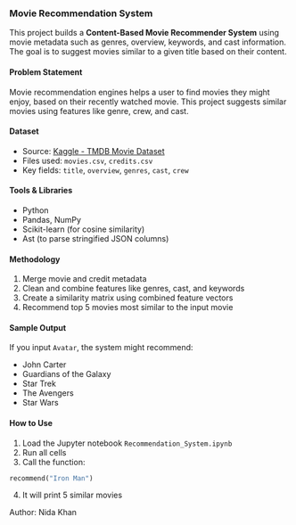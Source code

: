 
### Movie Recommendation System

This project builds a **Content-Based Movie Recommender System** using movie metadata such as genres, overview, keywords, and cast information. The goal is to suggest movies similar to a given title based on their content.

#### Problem Statement

Movie recommendation engines helps a user to find movies they might enjoy, based on their recently watched movie. This project suggests similar movies using features like genre, crew, and cast.

####  Dataset

- Source: [Kaggle - TMDB Movie Dataset](https://www.kaggle.com/datasets/tmdb/tmdb-movie-metadata)
- Files used: `movies.csv`, `credits.csv`
- Key fields: `title`, `overview`, `genres`, `cast`, `crew`

#### Tools & Libraries

- Python
- Pandas, NumPy
- Scikit-learn (for cosine similarity)
- Ast (to parse stringified JSON columns)

####  Methodology

1. Merge movie and credit metadata
2. Clean and combine features like genres, cast, and keywords
3. Create a similarity matrix using combined feature vectors
4. Recommend top 5 movies most similar to the input movie

####  Sample Output

If you input `Avatar`, the system might recommend:
- John Carter  
- Guardians of the Galaxy  
- Star Trek  
- The Avengers  
- Star Wars

####  How to Use

1. Load the Jupyter notebook `Recommendation_System.ipynb`
2. Run all cells
3. Call the function:
```python
recommend("Iron Man")
```
4. It will print 5 similar movies


Author: Nida Khan

